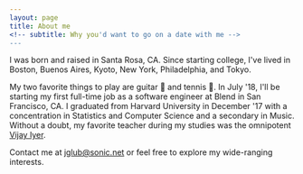 ```yaml
---
layout: page
title: About me
<!-- subtitle: Why you'd want to go on a date with me -->
---
```


I was born and raised in Santa Rosa, CA. Since starting college, I've lived in Boston, Buenos Aires, Kyoto, New York, Philadelphia, and Tokyo.

My two favorite things to play are guitar 🎸 and tennis 🎾. In July '18, I'll be starting my first full-time job as a software engineer at Blend in San Francisco, CA. I graduated from Harvard University in December '17 with a concentration in Statistics and Computer Science and a secondary in Music. Without a doubt, my favorite teacher during my studies was the omnipotent [Vijay Iyer](https://en.wikipedia.org/wiki/Vijay_Iyer). 

Contact me at [jglub@sonic.net](jglub@sonic.net) or feel free to explore my wide-ranging interests.
